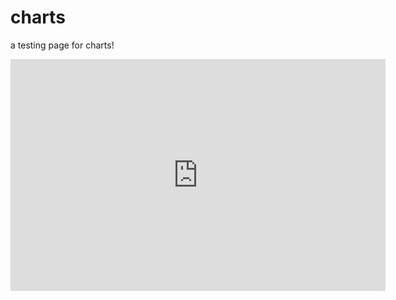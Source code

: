 # charts

a testing page for charts!

<iframe 
width="600" height="371" seamless frameborder="0" scrolling="no" src="https://docs.google.com/spreadsheets/d/e/2PACX-1vS2j3xjBi75YjM0JzQhxlA9lBplSPQu9lgu0JwXm0FBJ7ls23UeUwNauC94bSwckqCKFtH5aCfnvheW/pubchart?oid=431690699&amp;format=interactive">

